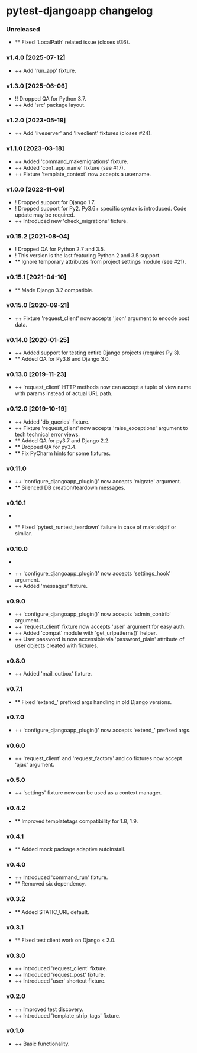 # pytest-djangoapp changelog


### Unreleased
* ** Fixed 'LocalPath' related issue (closes #36).

### v1.4.0 [2025-07-12]
* ++ Add 'run_app' fixture.

### v1.3.0 [2025-06-06]
* !! Dropped QA for Python 3.7.
* ++ Add 'src' package layout.

### v1.2.0 [2023-05-19]

* ++ Add 'liveserver' and 'liveclient' fixtures (closes #24).


### v1.1.0 [2023-03-18]

* ++ Added 'command_makemigrations' fixture.
* ++ Added 'conf_app_name' fixture (see #17).
* ++ Fixture 'template_context' now accepts a username.


### v1.0.0 [2022-11-09]

* ! Dropped support for Django 1.7.
* ! Dropped support for Py2. Py3.6+ specific syntax is introduced. Code update may be required.
* ++ Introduced new 'check_migrations' fixture.


### v0.15.2 [2021-08-04]

* ! Dropped QA for Python 2.7 and 3.5.
* ! This version is the last featuring Python 2 and 3.5 support.
* ** Ignore temporary attributes from project settings module (see #21).


### v0.15.1 [2021-04-10]

* ** Made Django 3.2 compatible.


### v0.15.0 [2020-09-21]

* ++ Fixture 'request_client' now accepts 'json' argument to encode post data.


### v0.14.0 [2020-01-25]

* ++ Added support for testing entire Django projects (requires Py 3).
* ** Added QA for Py3.8 and Django 3.0.


### v0.13.0 [2019-11-23]

* ++ 'request_client' HTTP methods now can accept a tuple of view name with params instead of actual URL path.


### v0.12.0 [2019-10-19]

* ++ Added 'db_queries' fixture.
* ++ Fixture 'request_client' now accepts 'raise_exceptions' argument to tech technical error views.
* ** Added QA for py3.7 and Django 2.2.
* ** Dropped QA for py3.4.
* ** Fix PyCharm hints for some fixtures.


### v0.11.0

* ++ 'configure_djangoapp_plugin()' now accepts 'migrate' argument.
* ** Silenced DB creation/teardown messages.


### v0.10.1
-
* ** Fixed 'pytest_runtest_teardown' failure in case of makr.skipif or similar.


### v0.10.0
-
* ++ 'configure_djangoapp_plugin()' now accepts 'settings_hook' argument.
* ++ Added 'messages' fixture.


### v0.9.0

* ++ 'configure_djangoapp_plugin()' now accepts 'admin_contrib' argument.
* ++ 'request_client' fixture now accepts 'user' argument for easy auth.
* ++ Added 'compat' module with 'get_urlpatterns()' helper.
* ++ User password is now accessible via 'password_plain' attribute of user objects created with fixtures.


### v0.8.0

* ++ Added 'mail_outbox' fixture.


### v0.7.1

* ** Fixed 'extend_' prefixed args handling in old Django versions.


### v0.7.0

* ++ 'configure_djangoapp_plugin()' now accepts 'extend_' prefixed args.


### v0.6.0

* ++ 'request_client' and 'request_factory' and co fixtures now accept 'ajax' argument.


### v0.5.0

* ++ 'settings' fixture now can be used as a context manager.


### v0.4.2

* ** Improved templatetags compatibility for 1.8, 1.9.


### v0.4.1

* ** Added mock package adaptive autoinstall.


### v0.4.0

* ++ Introduced 'command_run' fixture.
* ** Removed six dependency.


### v0.3.2

* ** Added STATIC_URL default.


### v0.3.1

* ** Fixed test client work on Django < 2.0.


### v0.3.0

* ++ Introduced 'request_client' fixture.
* ++ Introduced 'request_post' fixture.
* ++ Introduced 'user' shortcut fixture.


### v0.2.0

* ++ Improved test discovery.
* ++ Introduced 'template_strip_tags' fixture.


### v0.1.0

* ++ Basic functionality.